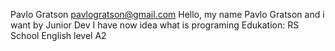 Pavlo Gratson
pavlogratson@gmail.com
Hello, my name Pavlo Gratson and i want by Junior Dev
I have now idea what is programing
Edukation: RS School
English level A2
